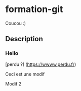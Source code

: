 # formation-git
Coucou :)

## Description
### Hello
[perdu ?] (https://wwww.perdu.fr)

Ceci est une modif

Modif 2